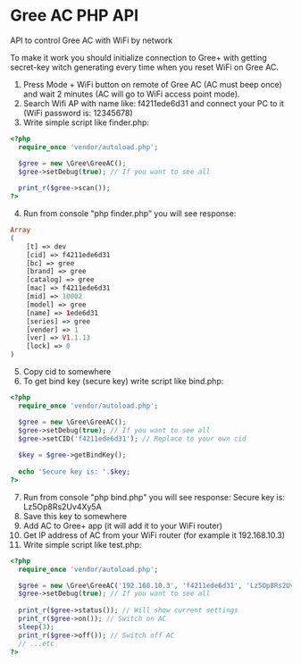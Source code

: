 # Gree AC PHP API
API to control Gree AC with WiFi by network

To make it work you should initialize connection to Gree+ with getting secret-key witch generating every time when you reset WiFi on Gree AC.

1. Press Mode + WiFi button on remote of Gree AC (AC must beep once) and wait 2 minutes (AC will go to WiFi access point mode).
2. Search Wifi AP with name like: f4211ede6d31 and connect your PC to it (WiFi password is: 12345678)
3. Write simple script like finder.php: 
```php
<?php
  require_once 'vendor/autoload.php';

  $gree = new \Gree\GreeAC();
  $gree->setDebug(true); // If you want to see all
  
  print_r($gree->scan());
?>
```
4. Run from console "php finder.php" you will see response: 
```php
Array
(
    [t] => dev
    [cid] => f4211ede6d31
    [bc] => gree
    [brand] => gree
    [catalog] => gree
    [mac] => f4211ede6d31
    [mid] => 10002
    [model] => gree
    [name] => 1ede6d31
    [series] => gree
    [vender] => 1
    [ver] => V1.1.13
    [lock] => 0
)
```
5. Copy cid to somewhere
6. To get bind key (secure key) write script like bind.php:
```php
<?php
  require_once 'vendor/autoload.php';

  $gree = new \Gree\GreeAC(); 
  $gree->setDebug(true); // If you want to see all
  $gree->setCID('f4211ede6d31'); // Replace to your own cid
  
  $key = $gree->getBindKey();
  
  echo 'Secure key is: '.$key;
?>
```
7. Run from console "php bind.php" you will see response: 
Secure key is: Lz5Op8Rs2Uv4Xy5A
8. Save this key to somewhere
9. Add AC to Gree+ app (it will add it to your WiFi router)
10. Get IP address of AC from your WiFi router (for example it 192.168.10.3)
11. Write simple script like test.php:
```php
<?php
  require_once 'vendor/autoload.php';

  $gree = new \Gree\GreeAC('192.168.10.3', 'f4211ede6d31', 'Lz5Op8Rs2Uv4Xy5A'); // Replace values to yours
  $gree->setDebug(true); // If you want to see all
  
  print_r($gree->status()); // Will show current settings
  print_r($gree->on()); // Switch on AC
  sleep(3);
  print_r($gree->off()); // Switch off AC
  // ...etc
?>
